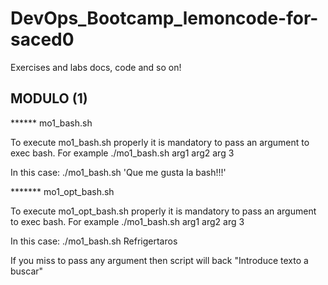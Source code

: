 # DevOps_Bootcamp_lemoncode-for-saced0
 Exercises and labs docs, code and so on!

 ## MODULO (1)
 
 ****** mo1_bash.sh

 To execute mo1_bash.sh properly it is mandatory to pass an argument to exec bash. For example ./mo1_bash.sh arg1 arg2 arg 3

 In this case: ./mo1_bash.sh 'Que me gusta la bash!!!'

 ******* mo1_opt_bash.sh

 To execute mo1_opt_bash.sh properly it is mandatory to pass an argument to exec bash. For example ./mo1_bash.sh arg1 arg2 arg 3

 In this case: ./mo1_bash.sh Refrigertaros
 
 If you miss to pass any argument then script will back "Introduce texto a buscar"



